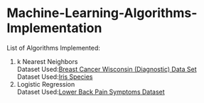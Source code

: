 # Machine-Learning-Algorithms-Implementation

List of Algorithms Implemented:
<ol>
<li> 
  k Nearest Neighbors<br/>
  Dataset Used:<a href ='https://www.kaggle.com/uciml/breast-cancer-wisconsin-data'>Breast Cancer Wisconsin (Diagnostic) Data Set</a>
 <br/>
  Dataset Used:<a href = 'https://www.kaggle.com/uciml/iris'>Iris Species</a>
</li>
<li>
  Logistic Regression<br/>
  Dataset Used:<a href = 'https://www.kaggle.com/sammy123/lower-back-pain-symptoms-dataset'>Lower Back Pain Symptoms Dataset</a>
</li>

